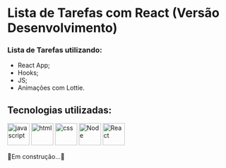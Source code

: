 # Lista de Tarefas com React (Versão Desenvolvimento)

<!-- ## Prints de tela
![print1](https://user-images.githubusercontent.com/84424883/136103196-2f9b18dc-a158-4e70-b1d5-3f75a6a5026d.jpg)
<br>
![print2](https://user-images.githubusercontent.com/84424883/136103203-e0a7af41-57f2-469d-80fc-ae8374477ecf.jpg) -->

### Lista de Tarefas utilizando:
- React App;
- Hooks;
- JS;
- Animações com Lottie.


<h2>Tecnologias utilizadas:</h2>
<div style="display=inline-block">
<img src="https://cdn.iconscout.com/icon/free/png-256/javascript-2752148-2284965.png" alt="javascript"width="50px" height="50px" >
<img src="https://cdn.iconscout.com/icon/free/png-64/html5-2038876-1720089.png" alt="html"width="50px" height="50px" >
<img src="https://cdn.jsdelivr.net/gh/devicons/devicon/icons/css3/css3-original-wordmark.svg" alt="css" width="50px" height="50px" >
<img src="https://cdn.jsdelivr.net/gh/devicons/devicon/icons/nodejs/nodejs-plain.svg" alt="Node" width="50px" height="50px" >
<img src="https://cdn.jsdelivr.net/gh/devicons/devicon/icons/react/react-original-wordmark.svg" alt="React" width="50px" height="50px" >

🚧Em construção...🚧

 </div>